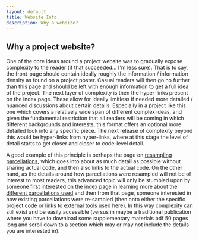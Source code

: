 ```yaml
---
layout: default
title: Website Info
description: Why a website?
---
```


## Why a project website?

One of the core ideas around a project website was to gradually expose complexity to the reader (if that succeeded... I'm less sure).
That is to say, the front-page should contain ideally roughly the information / information density as found on a project poster. Casual readers
will then go no further than this page and should be left with enough information to get a full idea of the project. The next layer of complexity
is then the hyper-links present on the index page. These allow for ideally limitless if needed more detailed / nuanced discussions about certain details.
Especially in a project like this one which covers a relatively wide span of different complex ideas, and given the fundamental restriction that all readers will be
coming in which different backgrounds and interests, this format offers an optional more detailed look into any specific piece. The next release of complexity beyond this would
be hyper-links from hyper-links, where at this stage the level of detail starts to get closer and closer to code-level detail. 

A good example of this principle is perhaps the page on [resampling parcellations](./resample_parcellations.html), which goes into about as much detail as possible without sharing actual code, and then also links to the actual code. On the other hand, as the details around how parcellations were resampled will not be of interest to most readers, this advanced topic will only be stumbled upon by someone first interested on the [index page](.index.html) in learning more about the [different parcellations used](./parcellations.md) and then from that page, someone interested in how existing parcellations were re-sampled (then onto either the specific project code or links to external tools used here). In this way complexity can still exist and be easily accessible (versus in maybe a traditional publication where you have to download some supplementary materials pdf 50 pages long and scroll down to a section which may or may not include the details you are interested in). 


